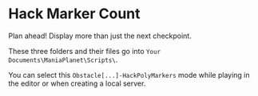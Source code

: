 # Hack Marker Count
Plan ahead! Display more than just the next checkpoint.

These three folders and their files go into `Your Documents\ManiaPlanet\Scripts\`.

You can select this `Obstacle[...]-HackPolyMarkers` mode while playing in the editor or when creating a local server.

